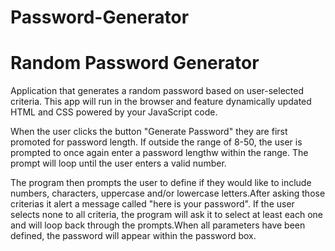 # Password-Generator
#  Random Password Generator

Application that generates a random password based on user-selected criteria. This app will run in the browser and feature dynamically updated HTML and CSS powered by your JavaScript code.

When the user clicks the button "Generate Password" they are first promoted for password length. If outside the range of 8-50, the user is prompted to once again enter a password lengthw within the range. The prompt will loop until the user enters a valid number. 

The program then prompts the user to define if they would like to include numbers, characters, uppercase and/or lowercase letters.After asking those criterias it alert a message called "here is your password". If the user selects none to all criteria, the program will ask it to select at least each one and will loop back through the prompts.When all parameters have been defined, the password will appear within the password box.




